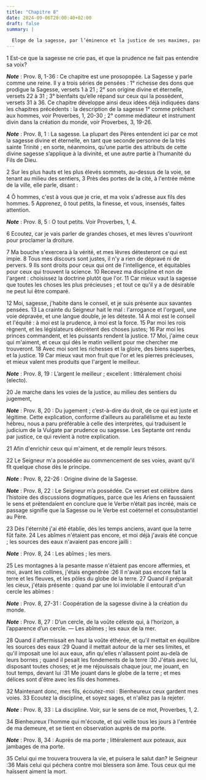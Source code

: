 ```yaml
---
title: "Chapitre 8"
date: 2024-09-06T20:00:40+02:00
draft: false
summary: |
  
  Eloge de la sagesse, par l’éminence et la justice de ses maximes, par ses œuvres admirables et par les récompenses qu’elle accorde à ceux qui la cherchent.
---
```



1 Est-ce que la sagesse ne crie pas, et que la prudence ne fait pas entendre sa voix?

***Note*** :  Prov. 8, 1-36 : Ce chapitre est une prosopopée. La Sagesse y parle comme une reine. Il y a trois séries de pensées : 1° richesse des dons que prodigue la Sagesse, versets 1 à 21 ; 2° son origine divine et éternelle, versets 22 à 31 ; 3° bienfaits qu’elle répand sur ceux qui la possèdent, versets 31 à 36. Ce chapitre développe ainsi deux idées déjà indiquées dans les chapitres précédents : la description de la sagesse 1° comme prêchant aux hommes, voir Proverbes, 1, 20-30 ; 2° comme médiateur et instrument divin dans la création du monde, voir Proverbes, 3, 19-26.

***Note*** :  Prov. 8, 1 : La sagesse. La plupart des Pères entendent ici par ce mot la sagesse divine et éternelle, en tant que seconde personne de la très sainte Trinité ; en sorte, néanmoins, qu’une partie des attributs de cette divine sagesse s’applique à la divinité, et une autre partie à l’humanité du Fils de Dieu.

2 Sur les plus hauts et les plus élevés sommets, au-dessus de la voie, se tenant au milieu des sentiers, 3 Près des portes de la cité, à l'entrée même de la ville, elle parle, disant :


4 Ô hommes, c'est à vous que je crie, et ma voix s'adresse aux fils des hommes. 5 Apprenez, ô tout petits, la finesse, et vous, insensés, faites attention.

***Note*** :  Prov. 8, 5 : O tout petits. Voir Proverbes, 1, 4.

6 Ecoutez, car je vais parler de grandes choses, et mes lèvres s'ouvriront pour proclamer la droiture.


7 Ma bouche s'exercera à la vérité, et mes lèvres détesteront ce qui est impie. 8 Tous mes discours sont justes, il n'y a rien de dépravé ni de pervers. 9 Ils sont droits pour ceux qui ont de l'intelligence, et équitables pour ceux qui trouvent la science. 10 Recevez ma discipline et non de l'argent : choisissez la doctrine plutôt que l'or. 11 Car mieux vaut la sagesse que toutes les choses les plus précieuses ; et tout ce qu'il y a de désirable ne peut lui être comparé.


12 Moi, sagesse, j'habite dans le conseil, et je suis présente aux savantes pensées. 13 La crainte du Seigneur hait le mal : l'arrogance et l'orgueil, une voie dépravée, et une langue double, je les déteste. 14 A moi est le conseil et l'équité : à moi est la prudence, à moi est la force. 15 Par moi les rois règnent, et les législateurs décrètent des choses justes; 16 Par moi les princes commandent, et les puissants rendent la justice. 17 Moi, j'aime ceux qui m'aiment, et ceux qui dès le matin veillent pour me chercher me trouveront. 18 Avec moi sont les richesses et la gloire, des biens superbes, et la justice. 19 Car mieux vaut mon fruit que l'or et les pierres précieuses, et mieux valent mes produits que l'argent le meilleur.

***Note*** :  Prov. 8, 19 : L’argent le meilleur ; excellent : littéralement choisi (electo).

20 Je marche dans les voies de la justice, au milieu des sentiers du jugement,

***Note*** :  Prov. 8, 20 : Du jugement ; c’est-à-dire du droit, de ce qui est juste et légitime. Cette explication, conforme d’ailleurs au parallélisme et au texte hébreu, nous a paru préférable à celle des interprètes, qui traduisent le judicium de la Vulgate par prudence ou sagesse. Les Septante ont rendu par justice, ce qui revient à notre explication.

21 Afin d'enrichir ceux qui m'aiment, et de remplir leurs trésors.


22 Le Seigneur m'a possédée au commencement de ses voies, avant qu'il fît quelque chose dès le principe.

***Note*** :  Prov. 8, 22-26 : Origine divine de la Sagesse.

***Note*** :  Prov. 8, 22 : Le Seigneur m’a possédée. Ce verset est célèbre dans l’histoire des discussions dogmatiques, parce que les Ariens en faussaient le sens et prétendaient en conclure que le Verbe n’était pas incréé, mais ce passage signifie que la Sagesse ou le Verbe est coéternel et consubstantiel au Père.

23 Dès l'éternité j'ai été établie, dès les temps anciens, avant que la terre fût faite. 24 Les abîmes n'étaient pas encore, et moi déjà j'avais été conçue ; les sources des eaux n'avaient pas encore jailli :

***Note*** :  Prov. 8, 24 : Les abîmes ; les mers.

25 Les montagnes à la pesante masse n'étaient pas encore affermies, et moi, avant les collines, j'étais engendrée :26 Il n'avait pas encore fait la terre et les fleuves, et les pôles du globe de la terre. 27 Quand il préparait les cieux, j'étais présente : quand par une loi inviolable il entourait d'un cercle les abîmes :

***Note*** :  Prov. 8, 27-31 : Coopération de la sagesse divine à la création du monde.

***Note*** :  Prov. 8, 27 : D’un cercle, de la voûte céleste qui, à l’horizon, a l’apparence d’un cercle. ― Les abîmes ; les eaux de la mer.

28 Quand il affermissait en haut la voûte éthérée, et qu'il mettait en équilibre les sources des eaux :29 Quand il mettait autour de la mer ses limites, et qu'il imposait une loi aux eaux, afin qu'elles n'allassent point au-delà de leurs bornes ; quand il pesait les fondements de la terre :30 J'étais avec lui, disposant toutes choses; et je me réjouissais chaque jour, me jouant, en tout temps, devant lui :31 Me jouant dans le globe de la terre ; et mes délices sont d'être avec les fils des hommes.


32 Maintenant donc, mes fils, écoutez-moi : Bienheureux ceux gardent mes voies. 33 Ecoutez la discipline, et soyez sages, et n'allez pas la rejeter.

***Note*** :  Prov. 8, 33 : La discipline. Voir, sur le sens de ce mot, Proverbes, 1, 2.

34 Bienheureux l'homme qui m'écoute, et qui veille tous les jours à l'entrée de ma demeure, et se tient en observation auprès de ma porte.

***Note*** :  Prov. 8, 34 : Auprès de ma porte ; littéralement aux poteaux, aux jambages de ma porte.

35 Celui qui me trouvera trouvera la vie, et puisera le salut dan? le Seigneur :36 Mais celui qui péchera contre moi blessera son âme. Tous ceux qui me haïssent aiment la mort.

